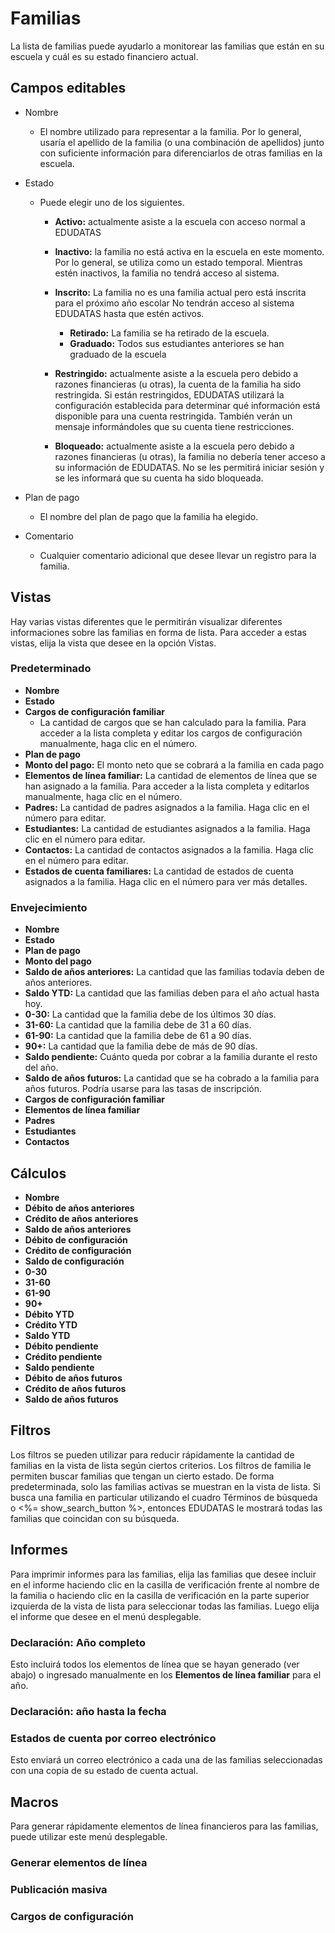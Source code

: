 # Familias

La lista de familias puede ayudarlo a monitorear las familias que están en su escuela y cuál es su estado financiero actual.

## Campos editables

- Nombre
  - El nombre utilizado para representar a la familia. Por lo general, usaría el apellido de la familia (o una combinación de apellidos) junto con suficiente información para diferenciarlos de otras familias en la escuela.

- Estado
  - Puede elegir uno de los siguientes.
    - **Activo:** actualmente asiste a la escuela con acceso normal a EDUDATAS
    - **Inactivo:** la familia no está activa en la escuela en este momento. Por lo general, se utiliza como un
                  estado temporal. Mientras estén inactivos, la familia no tendrá acceso al sistema.

    - **Inscrito:** La familia no es una familia actual pero está inscrita para el próximo año escolar
                  No tendrán acceso al sistema EDUDATAS hasta que estén activos.

        - **Retirado:** La familia se ha retirado de la escuela.
        - **Graduado:** Todos sus estudiantes anteriores se han graduado de la escuela
    - **Restringido:** actualmente asiste a la escuela pero debido a razones financieras (u otras),
                  la cuenta de la familia ha sido restringida. Si están restringidos, EDUDATAS utilizará la configuración establecida
                  para determinar qué información está disponible para una cuenta restringida. También verán un mensaje
                  informándoles que su cuenta tiene restricciones.

    - **Bloqueado:** actualmente asiste a la escuela pero debido a razones financieras (u otras),
                  la familia no debería tener acceso a su información de EDUDATAS. No se les permitirá iniciar sesión
                  y se les informará que su cuenta ha sido bloqueada.

- Plan de pago
  - El nombre del plan de pago que la familia ha elegido.
- Comentario
  - Cualquier comentario adicional que desee llevar un registro para la familia.

## Vistas

Hay varias vistas diferentes que le permitirán visualizar diferentes informaciones sobre las familias
en forma de lista. Para acceder a estas vistas, elija la vista que desee en la opción Vistas.

### Predeterminado
- **Nombre**
- **Estado**
- **Cargos de configuración familiar**
  - La cantidad de cargos que se han calculado para la familia. Para acceder a la lista completa y editar los cargos de configuración manualmente, haga clic en el número.
- **Plan de pago**
- **Monto del pago:** El monto neto que se cobrará a la familia en cada pago
- **Elementos de línea familiar:** La cantidad de elementos de línea que se han asignado a la familia. Para acceder a la lista completa y editarlos manualmente, haga clic en el número.
- **Padres:** La cantidad de padres asignados a la familia. Haga clic en el número para editar.
- **Estudiantes:** La cantidad de estudiantes asignados a la familia. Haga clic en el número para editar.
- **Contactos:** La cantidad de contactos asignados a la familia. Haga clic en el número para editar.
- **Estados de cuenta familiares:** La cantidad de estados de cuenta asignados a la familia. Haga clic en el número para ver más detalles.

### Envejecimiento
- **Nombre**
- **Estado**
- **Plan de pago**
- **Monto del pago**
- **Saldo de años anteriores:** La cantidad que las familias todavía deben de años anteriores.
- **Saldo YTD:** La cantidad que las familias deben para el año actual hasta hoy.
- **0-30:** La cantidad que la familia debe de los últimos 30 días.
- **31-60:** La cantidad que la familia debe de 31 a 60 días.
- **61-90:** La cantidad que la familia debe de 61 a 90 días.
- **90+:** La cantidad que la familia debe de más de 90 días.
- **Saldo pendiente:** Cuánto queda por cobrar a la familia durante el resto del año.
- **Saldo de años futuros:** La cantidad que se ha cobrado a la familia para años futuros. Podría usarse para las tasas de inscripción.
- **Cargos de configuración familiar**
- **Elementos de línea familiar**
- **Padres**
- **Estudiantes**
- **Contactos**

## Cálculos
- **Nombre**
- **Débito de años anteriores**
- **Crédito de años anteriores**
- **Saldo de años anteriores**
- **Débito de configuración**
- **Crédito de configuración**
- **Saldo de configuración**
- **0-30**
- **31-60**
- **61-90**
- **90+**
- **Débito YTD**
- **Crédito YTD**
- **Saldo YTD**
- **Débito pendiente**
- **Crédito pendiente**
- **Saldo pendiente**
- **Débito de años futuros**
- **Crédito de años futuros**
- **Saldo de años futuros**

## Filtros
Los filtros se pueden utilizar para reducir rápidamente la cantidad de familias en la vista de lista según ciertos criterios. Los filtros de familia le permiten buscar familias que tengan un cierto estado. De forma predeterminada, solo las familias activas se muestran en la vista de lista. Si busca una familia en particular utilizando el cuadro Términos de búsqueda o <%= show_search_button %>, entonces EDUDATAS le mostrará todas las familias que coincidan con su búsqueda.

## Informes

Para imprimir informes para las familias, elija las familias que desee incluir en el informe haciendo clic en la casilla de verificación frente al nombre de la familia o haciendo clic en la casilla de verificación en la parte superior izquierda de la vista de lista para seleccionar todas las familias. Luego elija el informe que desee en el menú desplegable.

### Declaración: Año completo

Esto incluirá todos los elementos de línea que se hayan generado (ver abajo) o ingresado manualmente en los **Elementos de línea familiar** para el año.

### Declaración: año hasta la fecha

### Estados de cuenta por correo electrónico

Esto enviará un correo electrónico a cada una de las familias seleccionadas con una copia de su estado de cuenta actual.

## Macros

Para generar rápidamente elementos de línea financieros para las familias, puede utilizar este menú desplegable.

### Generar elementos de línea

### Publicación masiva

### Cargos de configuración
